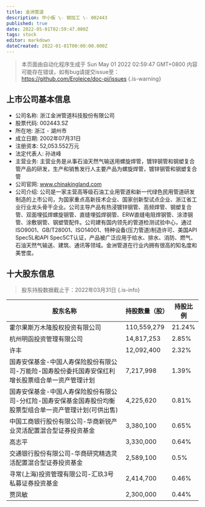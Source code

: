 ```yaml
---
title: 金洲管道
description: 中小板 \- 钢加工 \- 002443
published: true
date: 2022-05-01T02:59:47.000Z
tags: stock
editor: markdown
dateCreated: 2022-01-01T00:00:00.000Z
---
```


> 本页面由自动化程序生成于 Sun May 01 2022 02:59:47 GMT+0800
> 内容可能存在错误，如有bug请提交issue至：https://github.com/Eroleice/doc-pi/issues
{.is-warning}

## 上市公司基本信息
- 公司名称: 浙江金洲管道科技股份有限公司
- 股票代码: 002443.SZ
- 所在地: 浙江 - 湖州市
- 成立日期: 2002年07月31日
- 注册资本: 52,053.552万元
- 法定代表人: 孙进峰
- 主营业务: 主营业务是从事石油天然气输送用螺旋焊管，镀锌钢管和钢塑复合管产品的研发，生产和销售发行人主要产品为螺旋焊管，镀锌钢管和钢塑复合管
- 公司官网: www.chinakingland.com
- 公司介绍: 公司是一家主营高等级石油工业用管道和新一代绿色民用管道研发制造的上市公司，为国家重点高新技术企业、国家创新型试点企业、浙江省工业行业龙头骨干企业。公司主导产品有热浸镀锌钢管、高频焊管、钢塑复合管、双面埋弧焊螺旋钢管、直缝埋弧焊钢管、ERW直缝电阻焊钢管、涂漆钢管、涂敷钢管、钢塑管配件。公司建有国内领先的管道检测试验中心，通过ISO9001、GB/T28001、ISO14001、特种设备(压力管道)制造许可、美国API Spec5L和API Spec5CT认证，产品被广泛应用于给水、排水、消防、燃气、石油天然气输送、建筑、通讯等领域。金洲管道在行业内拥有很高的知名度和美誉度。


## 十大股东信息
> 股东持股数据截止于：2022年03月31日
{.is-info}

| 股东名称 | 持股数量（股） | 持股比例 |
| --- | --- | --- |
| 霍尔果斯万木隆股权投资有限公司 | 110,559,279 | 21.24% |
| 杭州明函投资管理有限公司 | 14,817,253 | 2.85% |
| 许丰 | 12,092,400 | 2.32% |
| 国寿安保基金-中国人寿保险股份有限公司-万能险-国寿股份委托国寿安保红利增长股票组合单一资产管理计划 | 7,217,998 | 1.39% |
| 国寿安保基金-中国人寿保险股份有限公司-分红险-国寿安保基金国寿股份均衡股票型组合单一资产管理计划(可供出售) | 4,225,620 | 0.81% |
| 中国工商银行股份有限公司-华商新锐产业灵活配置混合型证券投资基金 | 3,380,100 | 0.65% |
| 高志平 | 3,330,000 | 0.64% |
| 交通银行股份有限公司-华商研究精选灵活配置混合型证券投资基金 | 2,589,100 | 0.5% |
| 寻常(上海)投资管理有限公司-汇玖3号私募证券投资基金 | 2,414,700 | 0.46% |
| 贾凤敏 | 2,300,000 | 0.44% |




